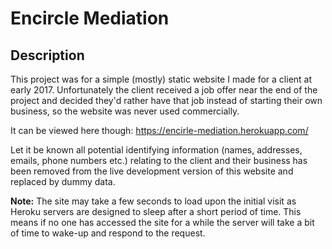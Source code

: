 # Encircle Mediation

## Description

This project was for a simple (mostly) static website I made for a client at early 2017. Unfortunately the client received a job offer near the end of the project and decided they'd rather have that job instead of starting their own business, so the website was never used commercially.

It can be viewed here though: https://encirle-mediation.herokuapp.com/

Let it be known all potential identifying information (names, addresses, emails, phone numbers etc.) relating to the client and their business has been removed from the live development version of this website and replaced by dummy data. 

**Note:** The site may take a few seconds to load upon the initial visit as Heroku servers are designed to sleep after a short period of time. This means if no one has accessed the site for a while the server will take a bit of time to wake-up and respond to the request.
